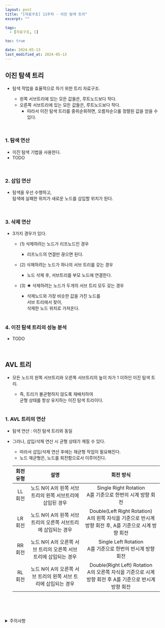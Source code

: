 ```yaml
---
layout: post
title: "[자료구조] 11주차 - 이진 탐색 트리"
excerpt: ""

tags:
  - [자료구조, C]

toc: true

date: 2024-05-13
last_modified_at: 2024-05-13
---
```

## 이진 탐색 트리
- 탐색 작업을 효율적으로 하기 위한 트리 자료구조.  

  - 왼쪽 서브트리에 있는 모든 값들은, 루트노드보다 작다.  
  - 오른쪽 서브트리에 있는 모든 값들은, 루트노드보다 작다.
    - 따라서 이진 탐색 트리를 중위순회하면, 오름차순으롤 정렬된 값을 얻을 수 있다.  

<br>

### 1. 탐색 연산

  - 이진 탐색 기법을 사용한다.  
  - TODO

<br>

### 2. 삽입 연산
- 탐색을 우선 수행하고,  
탐색에 실패한 위치가 새로운 노드를 삽입할 위치가 된다.  

<br>

### 3. 삭제 연산
- 3가지 경우가 있다.
  - (1) 삭제하려는 노드가 리프노드인 경우
    - 리프노드의 연결만 끊으면 된다.  

  - (2) 삭제하려는 노드가 하나의 서브 트리를 갖는 경우  
    - 노드 삭제 후, 서브트리를 부모 노드에 연결한다.  

  - (3) ★ 삭제하려는 노드가 두개의 서브 트리 모두 갖는 경우  
    - 삭제노드와 가장 비슷한 값을 가진 노드를  
    서브 트리에서 찾아,  
    삭제한 노드 위치로 가져온다.  

    <br>

### 4. 이진 탐색 트리의 성능 분석
- TODO

<br>

## AVL 트리
- 모든 노드의 왼쪽 서브트리와 오른쪽 서브트리의 높이 차가 1 이하인 이진 탐색 트리.  
  - 즉, 트리가 불균형하지 않도록 재배치하여  
  균형 상태를 항상 유지하는 이진 탐색 트리이다.  

  <br>

### 1. AVL 트리의 연산
- 탐색 연산 : 이진 탐색 트리와 동일
- 그러나, 삽입/삭제 연산 시 균형 상태가 깨질 수 있다.  
  - 따라서 삽입/삭제 연산 후에는 재균형 작업이 필요해진다.  
  - 노드 재균형은, 노드를 회전함으로서 이루어진다.  

  |회전 유형|설명|회전 방식|
  |:---:|:---:|:---:|
  |LL 회전|노드 N이 A의 왼쪽 서브트리의 왼쪽 서브트리에 삽입된 경우|Single Right Rotation<br>A를 기준으로 한번의 시계 방향 회전|
  |LR 회전|노드 N이 A의 왼쪽 서브트리의 오른쪽 서브트리에 삽입되는 경우|Double(Left Right Rotation)<br>A의 왼쪽 자식을 기준으로 반시계 방향 회전 후, A를 기준으로 시계 방향 회전|
  |RR 회전|노드 N이 A의 오른쪽 서브 트리의 오른쪽 서브 트리에 삽입되는 경우|Single Left Rotation<br>A를 기준으로 한번의 반시계 방향 회전|
  |RL 회전|노드 N이 A의 오른쪽 서브 트리의 왼쪽 서브 트리에 삽입되는 경우|Double(Right Left) Rotation<br>A의 오른쪽 자식을 기준으로 시계 방향 회전 후 A를 기준으로 반시계 방향 회전|

<br>
<br>
<br>
<br>
<details>
<summary>주의사항</summary>
<div markdown="1">

이 포스팅은 강원대학교 이다영 교수님의 자료구조 수업을 들으며 내용을 정리 한 것입니다.  
수업 내용에 대한 저작권은 교수님께 있으니,  
다른 곳으로의 무분별한 내용 복사를 자제해 주세요.

</div>
</details>